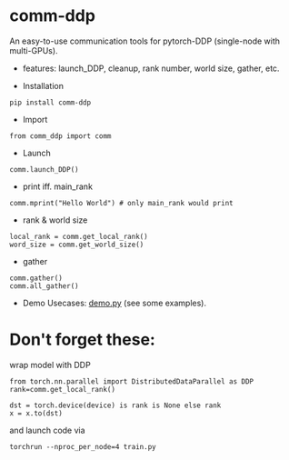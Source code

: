 
# comm-ddp

An easy-to-use communication tools for pytorch-DDP (single-node with multi-GPUs).

- features: launch_DDP, cleanup, rank number, world size, gather, etc.

- Installation
```
pip install comm-ddp
```
- Import
```
from comm_ddp import comm
```

- Launch
```
comm.launch_DDP()
```


- print iff. main_rank
```
comm.mprint("Hello World") # only main_rank would print
```

- rank & world size
```
local_rank = comm.get_local_rank()
word_size = comm.get_world_size()
```

- gather
```
comm.gather()
comm.all_gather()
```
- Demo Usecases: [demo.py](https://github.com/chaoyivision/comm_ddp/blob/main/demo.py) (see some examples).


# Don't forget these:
wrap model with DDP
```
from torch.nn.parallel import DistributedDataParallel as DDP
rank=comm.get_local_rank()

dst = torch.device(device) is rank is None else rank
x = x.to(dst)

```
and launch code via 
```
torchrun --nproc_per_node=4 train.py 
```
